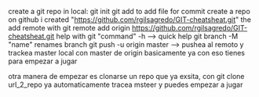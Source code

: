 create a git repo in local: git init
git add to add file for commit
create a repo on github
i created "https://github.com/rgilsagredo/GIT-cheatsheat.git"
the add remote with git remote add origin https://github.com/rgilsagredo/GIT-cheatsheat.git
help with git "command" -h --> quick help
git branch -M "name" renames branch
git push -u origin master --> pushea al remoto y trackea master local con master de origin
basicamente ya con eso tienes para empezar a jugar

otra manera de empezar es clonarse un repo que ya exsita, con git clone url_2_repo
ya automaticamente tracea msteer y puedes empezar a jugar
